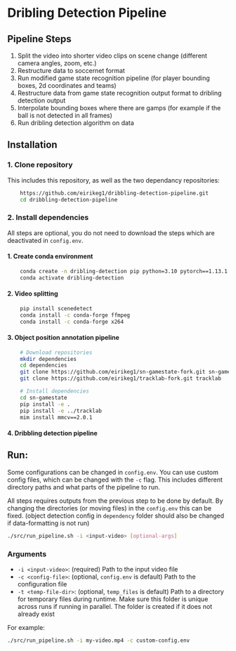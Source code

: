 # Dribling Detection Pipeline

## Pipeline Steps

1. Split the video into shorter video clips on scene change (different camera angles, zoom, etc.)
2. Restructure data to soccernet format
3. Run modified game state recognition pipeline (for player bounding boxes, 2d coordinates and teams)
4. Restructure data from game state recognition output format to dribling detection output
5. Interpolate bounding boxes where there are gamps (for example if the ball is not detected in all frames)
6. Run dribling detection algorithm on data

## Installation

### 1. Clone repository
This includes this repository, as well as the two dependancy repositories:
```bash
    https://github.com/eirikeg1/dribbling-detection-pipeline.git
    cd dribbling-detection-pipeline
```

### 2. Install dependencies
All steps are optional, you do not need to download the steps which are deactivated in `config.env`.

#### 1. Create conda environment
```bash
    conda create -n dribling-detection pip python=3.10 pytorch==1.13.1 torchvision==0.14.1 pytorch-cuda=11.7 -c pytorch -c nvidia -y
    conda activate dribling-detection
```

#### 2. Video splitting
```bash
    pip install scenedetect
    conda install -c conda-forge ffmpeg
    conda install -c conda-forge x264
```

#### 3. Object position annotation pipeline
```bash
    # Download repositories
    mkdir dependencies
    cd dependencies
    git clone https://github.com/eirikeg1/sn-gamestate-fork.git sn-gamestate
    git clone https://github.com/eirikeg1/tracklab-fork.git tracklab

    # Install dependencies
    cd sn-gamestate
    pip install -e .
    pip install -e ../tracklab
    mim install mmcv==2.0.1
``` 

#### 4. Dribbling detection pipeline

## Run:

Some configurations can be changed in `config.env`. You can use custom config files, which can be
changed with the `-c` flag. This includes different directory paths and what parts of the pipeline
to run.

All steps requires outputs from the previous step to be done by default. By changing the directories
(or moving files) in the `config.env` this can be fixed. (object detection config in `dependency` 
folder should also be changed if data-formatting is not run)

```bash
./src/run_pipeline.sh -i <input-video> [optional-args]
```

### Arguments
- `-i <input-video>`: (required) Path to the input video file
- `-c <config-file>`: (optional, `config.env` is default) Path to the configuration file
- `-t <temp-file-dir>`: (optional, `temp_files` is default) Path to a directory for temporary files 
    during runtime. Make sure this folder is unique across runs if running in parallel. The folder 
    is created if it does not already exist

For example:
```bash
./src/run_pipeline.sh -i my-video.mp4 -c custom-config.env
```
